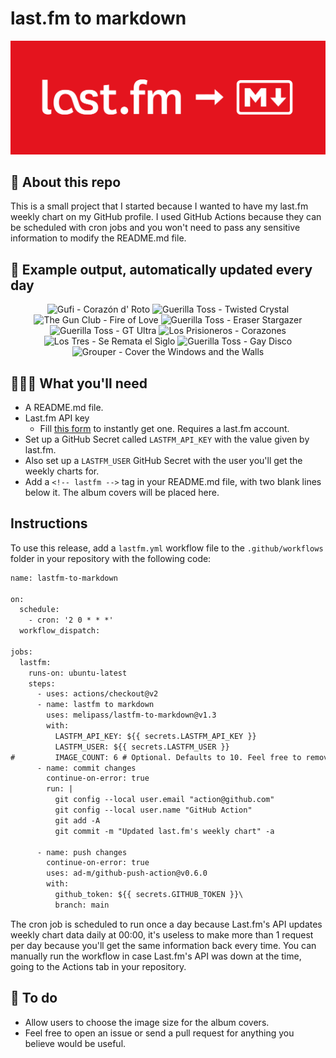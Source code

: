 # last.fm to markdown

![banner](banner.png)

## 🤖 About this repo
This is a small project that I started because I wanted to have my last.fm weekly chart on my GitHub profile. I used GitHub Actions because they can be scheduled with cron jobs and you won't need to pass any sensitive information to modify the README.md file.

## 🎵 Example output, automatically updated every day
<!-- lastfm -->
<p align="center"><img src="https://lastfm.freetls.fastly.net/i/u/64s/d9c0e65ca20d086af5a087a9d1b1b99b.jpg" title="Gufi - Corazón d' Roto"> <img src="https://lastfm.freetls.fastly.net/i/u/64s/e415585c828fc8a5bf0eabdb94b84893.jpg" title="Guerilla Toss - Twisted Crystal"> <img src="https://lastfm.freetls.fastly.net/i/u/64s/1f64bb6f272dee7ffda769bd20304342.png" title="The Gun Club - Fire of Love"> <img src="https://lastfm.freetls.fastly.net/i/u/64s/73094ab74581cb12e374b61180b69579.jpg" title="Guerilla Toss - Eraser Stargazer"> <img src="https://lastfm.freetls.fastly.net/i/u/64s/67ebb2797eb7119146d6df292cb1449d.jpg" title="Guerilla Toss - GT Ultra"> <img src="https://lastfm.freetls.fastly.net/i/u/64s/221fdf7c137879cdca2a79a375d254f8.jpg" title="Los Prisioneros - Corazones"> <img src="https://lastfm.freetls.fastly.net/i/u/64s/04fbb96494d648d6c256193032883779.jpg" title="Los Tres - Se Remata el Siglo"> <img src="https://lastfm.freetls.fastly.net/i/u/64s/fd2ad617a6182858699afaa09e19d163.jpg" title="Guerilla Toss - Gay Disco"> <img src="https://lastfm.freetls.fastly.net/i/u/64s/5fb0ed8c165249b4ab6541872242abd3.png" title="Grouper - Cover the Windows and the Walls"> </p>

          
## 👩🏽‍💻 What you'll need
* A README.md file.
* Last.fm API key
  * Fill [this form](https://www.last.fm/api/account/create) to instantly get one. Requires a last.fm account.
* Set up a GitHub Secret called ```LASTFM_API_KEY``` with the value given by last.fm.
* Also set up a ```LASTFM_USER``` GitHub Secret with the user you'll get the weekly charts for.
* Add a ```<!-- lastfm -->``` tag in your README.md file, with two blank lines below it. The album covers will be placed here.

## Instructions
To use this release, add a ```lastfm.yml``` workflow file to the ```.github/workflows``` folder in your repository with the following code:
```diff
name: lastfm-to-markdown

on:
  schedule:
    - cron: '2 0 * * *'
  workflow_dispatch:

jobs:
  lastfm:
    runs-on: ubuntu-latest
    steps:
      - uses: actions/checkout@v2
      - name: lastfm to markdown
        uses: melipass/lastfm-to-markdown@v1.3
        with:
          LASTFM_API_KEY: ${{ secrets.LASTFM_API_KEY }}
          LASTFM_USER: ${{ secrets.LASTFM_USER }}
#         IMAGE_COUNT: 6 # Optional. Defaults to 10. Feel free to remove this line if you want.
      - name: commit changes
        continue-on-error: true
        run: |
          git config --local user.email "action@github.com"
          git config --local user.name "GitHub Action"
          git add -A
          git commit -m "Updated last.fm's weekly chart" -a

      - name: push changes
        continue-on-error: true
        uses: ad-m/github-push-action@v0.6.0
        with:
          github_token: ${{ secrets.GITHUB_TOKEN }}\
          branch: main
```
The cron job is scheduled to run once a day because Last.fm's API updates weekly chart data daily at 00:00, it's useless to make more than 1 request per day because you'll get the same information back every time. You can manually run the workflow in case Last.fm's API was down at the time, going to the Actions tab in your repository.

## 🚧 To do
* Allow users to choose the image size for the album covers.
* Feel free to open an issue or send a pull request for anything you believe would be useful.
